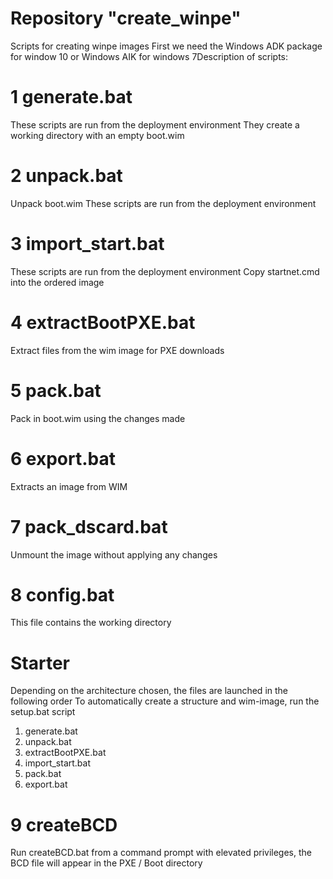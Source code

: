 # Repository "create_winpe"
Scripts for creating winpe images
First we need the Windows ADK package for window 10 or Windows AIK for windows 7Description of scripts:

# 1 generate.bat 
These scripts are run from the deployment environment
They create a working directory with an empty boot.wim

# 2 unpack.bat
Unpack boot.wim
These scripts are run from the deployment environment

# 3 import_start.bat
These scripts are run from the deployment environment
Copy startnet.cmd into the ordered image

# 4 extractBootPXE.bat
Extract files from the wim image for PXE downloads

# 5 pack.bat
Pack in boot.wim using the changes made

# 6 export.bat
Extracts an image from WIM

# 7 pack_dscard.bat
Unmount the image without applying any changes

# 8 config.bat
This file contains the working directory

# Starter
Depending on the architecture chosen, the files are launched in the following order
To automatically create a structure and wim-image, run the setup.bat script

1. generate.bat
2. unpack.bat
3. extractBootPXE.bat
4. import_start.bat
5. pack.bat
6. export.bat

# 9 createBCD
Run createBCD.bat from a command prompt with elevated privileges, the BCD file will appear in the PXE / Boot directory

